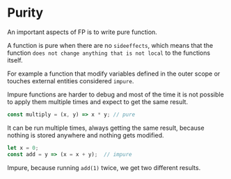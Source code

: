 # Purity
An important aspects of FP is to write pure function. 

A function is pure when there are no `sideeffects`, which means that the function `does not change anything that is not local` to the functions itself. 

For example a function that modify variables defined in the outer scope or touches external entities considered `impure`. 

Impure functions are harder to debug and most of the time it is not possible to apply them multiple times and expect to get the same result. 

```javascript
const multiply = (x, y) => x * y; // pure
```

It can be run multiple times, always getting the same result, because nothing is stored anywhere and nothing gets modified. 

```javascript
let x = 0;
const add = y => (x = x + y);  // impure
```

Impure, because running `add(1)` twice, we get two different results.  

